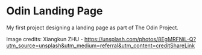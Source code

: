 # Odin Landing Page

My first project designing a landing page as part of The Odin Project.

Image credits: Xiangkun ZHU - https://unsplash.com/photos/8EgMRFNiL-Q?utm_source=unsplash&utm_medium=referral&utm_content=creditShareLink